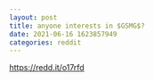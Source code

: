 ```yaml
--- 
layout: post 
title: anyone interests in $GSMG$? 
date: 2021-06-16 1623857949 
categories: reddit 
--- 
```

https://redd.it/o17rfd